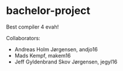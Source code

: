 # bachelor-project
Best compiler 4 evah!

Collaborators:
* Andreas Holm Jørgensen, andjo16
* Mads Kempf, makem16
* Jeff Gyldenbrand Skov Jørgensen, jegyl16
